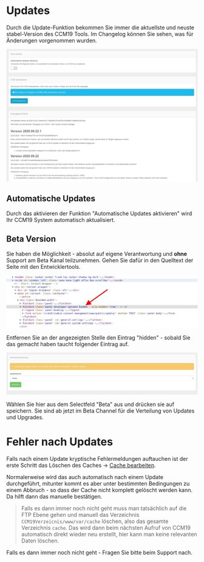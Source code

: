 # Updates

Durch die Update-Funktion bekommen Sie immer die aktuellste und neuste stabel-Version des CCM19 Tools. Im Changelog können Sie sehen, was für Änderungen vorgenommen wurden. 

![screenshot-2020.09.30-14_59_11-CCM19 - Cookie Consent Management Software](../assets/screenshot-2020.09.30-14_59_11-CCM19%20-%20Cookie%20Consent%20Management%20Software.jpg)



## Automatische Updates

Durch das aktivieren der Funktion "Automatische Updates aktivieren" wird Ihr CCM19 System automatisch aktualisiert. 



## Beta Version

Sie haben die Möglichkeit - absolut auf eigene Verantwortung und **ohne** Support am Beta Kanal teilzunehmen. Gehen Sie dafür in den Quelltext der Seite mit den Entwicklertools.

![screenshot-2020.09.30-15_02_06-nimbus-capture](../assets/screenshot-2020.09.30-15_02_06-nimbus-capture.jpg)

Entfernen Sie an der angezeigten Stelle den Eintrag "hidden" - sobald Sie das gemacht haben taucht folgender Eintrag auf.



![screenshot-2020.09.30-15_03_22-CCM19 - Cookie Consent Management Software](../assets/screenshot-2020.09.30-15_03_22-CCM19%20-%20Cookie%20Consent%20Management%20Software.jpg)

Wählen Sie hier aus dem Selectfeld "Beta" aus und drücken sie auf speichern. Sie sind ab jetzt im Beta Channel für die Verteilung von Updates und Upgrades.

# Fehler nach Updates

Falls nach einem Update kryptische Fehlermeldungen auftauchen ist der erste Schritt das Löschen des Caches -> [Cache bearbeiten](caching.md).

Normalerweise wird das auch automatisch nach einem Update durchgeführt, mitunter kommt es aber unter bestimmten Bedingungen zu einem Abbruch - so dass der Cache nicht komplett gelöscht werden kann. Da hilft dann das manuelle bestätigen.

> Falls es dann immer noch nicht geht muss man tatsächlich auf die FTP Ebene gehen und manuell das Verzeichnis `CCM19Verzeicnis/www/var/cache` löschen, also das gesamte Verzeichnis `cache`. Das wird dann beim nächsten Aufruf von CCM19 automatisch direkt wieder neu erstellt, hier kann man keine relevanten Daten löschen.

Falls es dann immer noch nicht geht - Fragen Sie bitte beim Support nach.

 